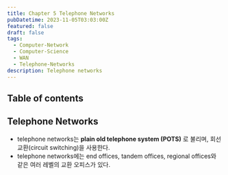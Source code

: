 ```yaml
---
title: Chapter 5 Telephone Networks
pubDatetime: 2023-11-05T03:03:00Z
featured: false
draft: false
tags:
  - Computer-Network
  - Computer-Science
  - WAN
  - Telephone-Networks
description: Telephone networks
---
```


## Table of contents

## Telephone Networks

- telephone networks는 **plain old telephone system (POTS)** 로 불리며, 회선 교환(circuit switching)을 사용한다.
- telephone networks에는 end offices, tandem offices, regional offices와 같은 여러 레벨의 교환 오피스가 있다.
